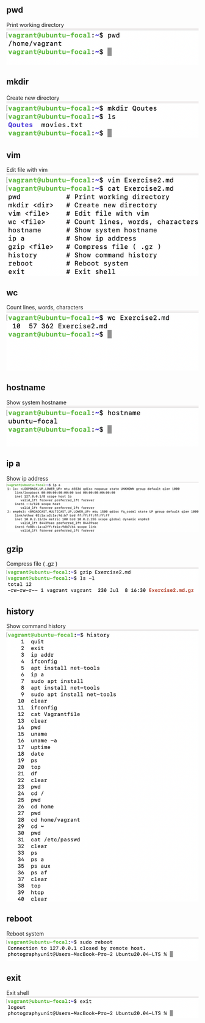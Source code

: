 ## pwd

Print working directory 
![My Screenshoot](./Screenshot/pwd.png)

## mkdir <dir> 

Create new directory 
![My Screenshoot](./Screenshot/mkdir.png)

## vim <file>

Edit file with vim  
![My Screenshoot](./Screenshot/vim.png)

## wc <file> 

Count lines, words, characters 
![My Screenshoot](./Screenshot/wc.png)

## hostname     

Show system hostname  
![My Screenshoot](./Screenshot/hostname.png)

## ip a    

Show ip address  
![My Screenshoot](./Screenshot/ip.png)

## gzip <file>  

Compress file ( .gz )  
![My Screenshoot](./Screenshot/gzip.png)

## history  

Show command history  
![My Screenshoot](./Screenshot/history.png)

## reboot       

Reboot system  
![My Screenshoot](./Screenshot/reboot.png)

## exit         

Exit shell  
![This is my alt text.](./Screenshot/exit.png)